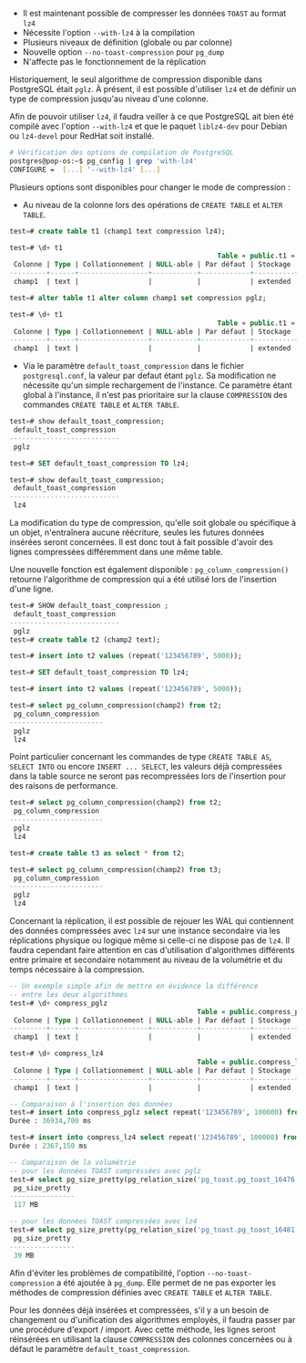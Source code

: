 <!--
Les commits sur ce sujet sont :

* https://commitfest.postgresql.org/32/2813/
* https://git.postgresql.org/gitweb/?p=postgresql.git;a=commit;h=bbe0a81db69bd10bd166907c3701492a29aca294

Discussion

* https://gitlab.dalibo.info/formation/workshops/-/issues/111

-->

<div class="slide-content">

* Il est maintenant possible de compresser les données `TOAST` au format `lz4`
* Nécessite l'option `--with-lz4` à la compilation
* Plusieurs niveaux de définition (globale ou par colonne)
* Nouvelle option `--no-toast-compression` pour `pg_dump`
* N'affecte pas le fonctionnement de la réplication

</div>

<div class="notes">

Historiquement, le seul algorithme de compression disponible dans PostgreSQL était `pglz`. À présent, il est possible d'utiliser `lz4` et de définir un type de compression jusqu'au niveau d'une colonne.

Afin de pouvoir utiliser `lz4`, il faudra veiller à ce que PostgreSQL ait bien été compilé avec l'option `--with-lz4` et que le paquet `liblz4-dev` pour Debian ou `lz4-devel` pour RedHat soit installé.

```bash
# Vérification des options de compilation de PostgreSQL
postgres@pop-os:~$ pg_config | grep 'with-lz4'
CONFIGURE =  [...] '--with-lz4' [...]
```

Plusieurs options sont disponibles pour changer le mode de compression :

* Au niveau de la colonne lors des opérations de `CREATE TABLE` et `ALTER TABLE`.

```sql
test=# create table t1 (champ1 text compression lz4);

test=# \d+ t1
                                                   Table « public.t1 »
 Colonne | Type | Collationnement | NULL-able | Par défaut | Stockage | Compression 
---------+------+-----------------+-----------+------------+----------+-------------
 champ1  | text |                 |           |            | extended | lz4         

test=# alter table t1 alter column champ1 set compression pglz;

test=# \d+ t1
                                                   Table « public.t1 »
 Colonne | Type | Collationnement | NULL-able | Par défaut | Stockage | Compression 
---------+------+-----------------+-----------+------------+----------+-------------
 champ1  | text |                 |           |            | extended | pglz        

```

* Via le paramètre `default_toast_compression` dans le fichier `postgresql.conf`, la valeur par defaut étant `pglz`. Sa modification ne nécessite qu'un simple rechargement de l'instance. Ce paramètre étant global à l'instance, il n'est pas prioritaire sur la clause `COMPRESSION` des commandes `CREATE TABLE` et `ALTER TABLE`.

```sql
test=# show default_toast_compression;
 default_toast_compression 
---------------------------
 pglz

test=# SET default_toast_compression TO lz4;

test=# show default_toast_compression;
 default_toast_compression 
---------------------------
 lz4
```

La modification du type de compression, qu'elle soit globale ou spécifique à un objet, n'entraînera aucune réécriture, seules les futures données insérées seront concernées. Il est donc tout à fait possible d'avoir des lignes compressées différemment dans une même table.

Une nouvelle fonction est également disponible : `pg_column_compression()` retourne l'algorithme de compression qui a été utilisé lors de l'insertion d'une ligne.

```sql
test=# SHOW default_toast_compression ;
 default_toast_compression 
---------------------------
 pglz
test=# create table t2 (champ2 text);

test=# insert into t2 values (repeat('123456789', 5000));

test=# SET default_toast_compression TO lz4;

test=# insert into t2 values (repeat('123456789', 5000));

test=# select pg_column_compression(champ2) from t2;
 pg_column_compression 
-----------------------
 pglz
 lz4
```

Point particulier concernant les commandes de type `CREATE TABLE AS`, `SELECT INTO` ou encore `INSERT ... SELECT`, les valeurs déjà compressées dans la table source ne seront pas recompressées lors de l'insertion pour des raisons de performance.

```sql
test=# select pg_column_compression(champ2) from t2;
 pg_column_compression 
-----------------------
 pglz
 lz4

test=# create table t3 as select * from t2;

test=# select pg_column_compression(champ2) from t3;
 pg_column_compression 
-----------------------
 pglz
 lz4
```

Concernant la réplication, il est possible de rejouer les WAL qui contiennent des données compressées avec `lz4` sur une instance secondaire via les réplications physique ou logique même si celle-ci ne dispose pas de `lz4`.
Il faudra cependant faire attention en cas d'utilisation d'algorithmes différents entre primaire et secondaire notamment au niveau de la volumétrie et du temps nécessaire à la compression.

```sql
-- Un exemple simple afin de mettre en évidence la différence
-- entre les deux algorithmes
test=# \d+ compress_pglz
                                              Table « public.compress_pglz »
 Colonne | Type | Collationnement | NULL-able | Par défaut | Stockage | Compression 
---------+------+-----------------+-----------+------------+----------+-------------
 champ1  | text |                 |           |            | extended | pglz        

test=# \d+ compress_lz4 
                                              Table « public.compress_lz4 »
 Colonne | Type | Collationnement | NULL-able | Par défaut | Stockage | Compression 
---------+------+-----------------+-----------+------------+----------+-------------
 champ1  | text |                 |           |            | extended | lz4         

-- Comparaison à l'insertion des données
test=# insert into compress_pglz select repeat('123456789', 100000) from generate_series(1,10000);
Durée : 36934,700 ms

test=# insert into compress_lz4 select repeat('123456789', 100000) from generate_series(1,10000);
Durée : 2367,150 ms

-- Comparaison de la volumétrie
-- pour les données TOAST compréssées avec pglz
test=# select pg_size_pretty(pg_relation_size('pg_toast.pg_toast_16476'));
 pg_size_pretty 
----------------
 117 MB

-- pour les données TOAST compressées avec lz4
test=# select pg_size_pretty(pg_relation_size('pg_toast.pg_toast_16481'));
 pg_size_pretty 
----------------
 39 MB
```

Afin d'éviter les problèmes de compatibilité, l'option `--no-toast-compression` a été ajoutée à `pg_dump`. Elle permet de ne pas exporter les méthodes de compression définies avec `CREATE TABLE` et `ALTER TABLE`.

Pour les données déjà insérées et compressées, s'il y a un besoin de changement ou d'unification des algorithmes employés, il faudra passer par une procédure d'export / import. Avec cette méthode, les lignes seront réinsérées en utilisant la clause `COMPRESSION` des colonnes concernées ou à défaut le paramètre `default_toast_compression`.

<!-- 
D'après le _commit_ de cette nouveauté disponible [ici](https://git.postgresql.org/gitweb/?p=postgresql.git;a=commit;h=bbe0a81db69bd10bd166907c3701492a29aca294), une commande `VACUUM FULL` ou `CLUSTER` devrait permettre de modifier la compression des lignes déjà insérées. Cependant, nous n'avons pas réussi à reproduire ce comportement pendant nos tests.
-->

</div>